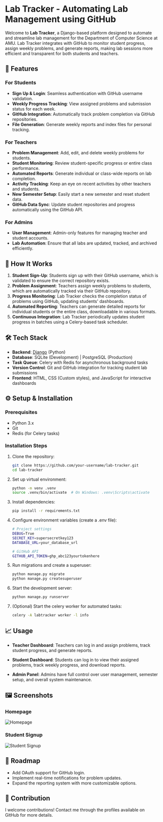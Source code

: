 # Lab Tracker - Automating Lab Management using GitHub

Welcome to **Lab Tracker**, a Django-based platform designed to automate and streamline lab management for the Department of Computer Science at AMU. Lab Tracker integrates with GitHub to monitor student progress, assign weekly problems, and generate reports, making lab sessions more efficient and transparent for both students and teachers.

## 🚀 Features

### For Students
- **Sign Up & Login**: Seamless authentication with GitHub username validation.
- **Weekly Progress Tracking**: View assigned problems and submission status for each week.
- **GitHub Integration**: Automatically track problem completion via GitHub repositories.
- **File Generation**: Generate weekly reports and index files for personal tracking.

### For Teachers
- **Problem Management**: Add, edit, and delete weekly problems for students.
- **Student Monitoring**: Review student-specific progress or entire class performance.
- **Automated Reports**: Generate individual or class-wide reports on lab completion.
- **Activity Tracking**: Keep an eye on recent activities by other teachers and students.
- **New Semester Setup**: Easily start a new semester and reset student data.
- **GitHub Data Sync**: Update student repositories and progress automatically using the GitHub API.

### For Admins
- **User Management**: Admin-only features for managing teacher and student accounts.
- **Lab Automation**: Ensure that all labs are updated, tracked, and archived efficiently.

## 🎯 How It Works

1. **Student Sign-Up**: Students sign up with their GitHub username, which is validated to ensure the correct repository exists.
2. **Problem Assignment**: Teachers assign weekly problems to students, which are automatically tracked via their GitHub repository.
3. **Progress Monitoring**: Lab Tracker checks the completion status of problems using GitHub, updating students' dashboards.
4. **Automated Reporting**: Teachers can generate detailed reports for individual students or the entire class, downloadable in various formats.
5. **Continuous Integration**: Lab Tracker periodically updates student progress in batches using a Celery-based task scheduler.

## 🛠️ Tech Stack

- **Backend**: [Django](https://www.djangoproject.com/) (Python)
- **Database**: SQLite (Development) | PostgreSQL (Production)
- **Task Queue**: Celery with Redis for asynchronous background tasks
- **Version Control**: Git and GitHub integration for tracking student lab submissions
- **Frontend**: HTML, CSS (Custom styles), and JavaScript for interactive dashboards

## ⚙️ Setup & Installation

### Prerequisites
- Python 3.x
- Git
- Redis (for Celery tasks)

### Installation Steps

1. Clone the repository:
   ```bash
   git clone https://github.com/your-username/lab-tracker.git
   cd lab-tracker

2. Set up virtual environment:
   ```bash
   python -m venv .venv
   source .venv/bin/activate  # On Windows: .venv\Scripts\activate

3. Install dependencies:
   ```bash
   pip install -r requirements.txt

4. Configure environment variables (create a .env file):
   ```bash
   # Project settings
   DEBUG=True
   SECRET_KEY=supersecretkey123
   DATABASE_URL=your_database_url
   
   # GitHub API
   GITHUB_API_TOKEN=ghp_abc123yourtokenhere
   
5. Run migrations and create a superuser:
   ```bash
   python manage.py migrate
   python manage.py createsuperuser

6. Start the development server:
   ```bash
   python manage.py runserver

7. (Optional) Start the celery worker for automated tasks:
   ```bash
   celery -A labtracker worker -l info


## 📈 Usage

- **Teacher Dashboard**: Teachers can log in and assign problems, track student progress, and generate reports.
  
- **Student Dashboard**: Students can log in to view their assigned problems, track weekly progress, and download reports.
  
- **Admin Panel**: Admins have full control over user management, semester setup, and overall system maintenance.

## 🖼️ Screenshots

### Homepage
![Homepage](static/images/homepage.jpeg)

### Student Signup
![Student Signup](static/images/student_signup.jpeg)


## 🎯 Roadmap

- Add OAuth support for GitHub login.
- Implement real-time notifications for problem updates.
- Expand the reporting system with more customizable options.

## 🤝 Contribution

I welcome contributions! Contact me through the profiles available on GitHub for more details.
